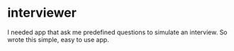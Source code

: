 # interviewer
I needed app that ask me predefined questions to simulate an interview. So wrote this simple, easy to use app.
